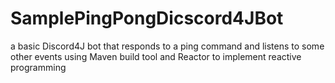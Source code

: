 # SamplePingPongDicscord4JBot
 a basic Discord4J bot that responds to a ping command and listens to some other events using Maven build tool and Reactor to implement reactive programming 
